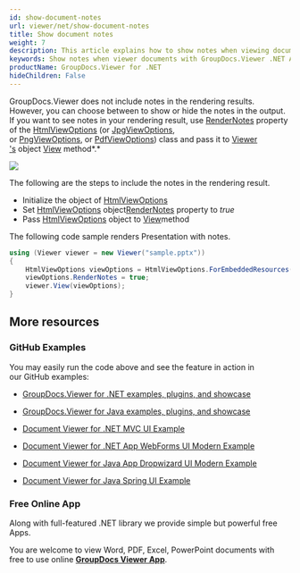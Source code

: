 ```yaml
---
id: show-document-notes
url: viewer/net/show-document-notes
title: Show document notes
weight: 7
description: This article explains how to show notes when viewing documents with GroupDocs.Viewer within your .NET applications.
keywords: Show notes when viewer documents with GroupDocs.Viewer .NET API
productName: GroupDocs.Viewer for .NET
hideChildren: False
---
```

GroupDocs.Viewer does not include notes in the rendering results. However, you can choose between to show or hide the notes in the output. If you want to see notes in your rendering result, use [RenderNotes](https://apireference.groupdocs.com/net/viewer/groupdocs.viewer.options/baseviewoptions/properties/rendernotes) property of the [HtmlViewOptions](https://apireference.groupdocs.com/net/viewer/groupdocs.viewer.options/htmlviewoptions) (or [JpgViewOptions](https://apireference.groupdocs.com/net/viewer/groupdocs.viewer.options/jpgviewoptions), or [PngViewOptions](https://apireference.groupdocs.com/net/viewer/groupdocs.viewer.options/pngviewoptions), or [PdfViewOptions](https://apireference.groupdocs.com/net/viewer/groupdocs.viewer.options/pdfviewoptions)) class and pass it to [Viewer 's](https://apireference.groupdocs.com/net/viewer/groupdocs.viewer/viewer) object [View](https://apireference.groupdocs.com/net/viewer/groupdocs.viewer/viewer/methods/view) method*.*

![](viewer-net/images/show-document-notes.png)

The following are the steps to include the notes in the rendering result.

*   Initialize the object of [HtmlViewOptions](https://apireference.groupdocs.com/net/viewer/groupdocs.viewer.options/htmlviewoptions)
*   Set [HtmlViewOptions](https://apireference.groupdocs.com/net/viewer/groupdocs.viewer.options/htmlviewoptions) object[RenderNotes](https://apireference.groupdocs.com/net/viewer/groupdocs.viewer.options/baseviewoptions/properties/rendernotes) property to *true*
*   Pass [HtmlViewOptions](https://apireference.groupdocs.com/net/viewer/groupdocs.viewer.options/htmlviewoptions) object to [View](https://apireference.groupdocs.com/net/viewer/groupdocs.viewer/viewer/methods/view)method

The following code sample renders Presentation with notes.

```csharp
using (Viewer viewer = new Viewer("sample.pptx"))
{
    HtmlViewOptions viewOptions = HtmlViewOptions.ForEmbeddedResources();
    viewOptions.RenderNotes = true;
    viewer.View(viewOptions);
}
```

## More resources

### GitHub Examples

You may easily run the code above and see the feature in action in our GitHub examples:

*   [GroupDocs.Viewer for .NET examples, plugins, and showcase](https://github.com/groupdocs-viewer/GroupDocs.Viewer-for-.NET)
    
*   [GroupDocs.Viewer for Java examples, plugins, and showcase](https://github.com/groupdocs-viewer/GroupDocs.Viewer-for-Java)
    
*   [Document Viewer for .NET MVC UI Example](https://github.com/groupdocs-viewer/GroupDocs.Viewer-for-.NET-MVC) 
    
*   [Document Viewer for .NET App WebForms UI Modern Example](https://github.com/groupdocs-viewer/GroupDocs.Viewer-for-.NET-WebForms)
    
*   [Document Viewer for Java App Dropwizard UI Modern Example](https://github.com/groupdocs-viewer/GroupDocs.Viewer-for-Java-Dropwizard)
    
*   [Document Viewer for Java Spring UI Example](https://github.com/groupdocs-viewer/GroupDocs.Viewer-for-Java-Spring)
    

### Free Online App

Along with full-featured .NET library we provide simple but powerful free Apps.

You are welcome to view Word, PDF, Excel, PowerPoint documents with free to use online **[GroupDocs Viewer App](https://products.groupdocs.app/viewer)**.
